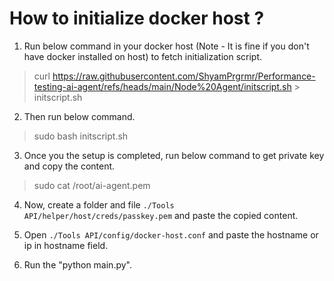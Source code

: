 # How to initialize docker host ? 
1. Run below command in your docker host (Note - It is fine if you don't have docker installed on host) to fetch initialization script.
> curl https://raw.githubusercontent.com/ShyamPrgrmr/Performance-testing-ai-agent/refs/heads/main/Node%20Agent/initscript.sh > initscript.sh

2. Then run below command. 
> sudo bash initscript.sh 

3. Once you the setup is completed, run below command to get private key and copy the content. 
> sudo cat /root/ai-agent.pem 

4. Now, create a folder and file `./Tools API/helper/host/creds/passkey.pem` and paste the copied content. 

5. Open `./Tools API/config/docker-host.conf` and paste the hostname or ip in hostname field. 

5. Run the "python main.py". 